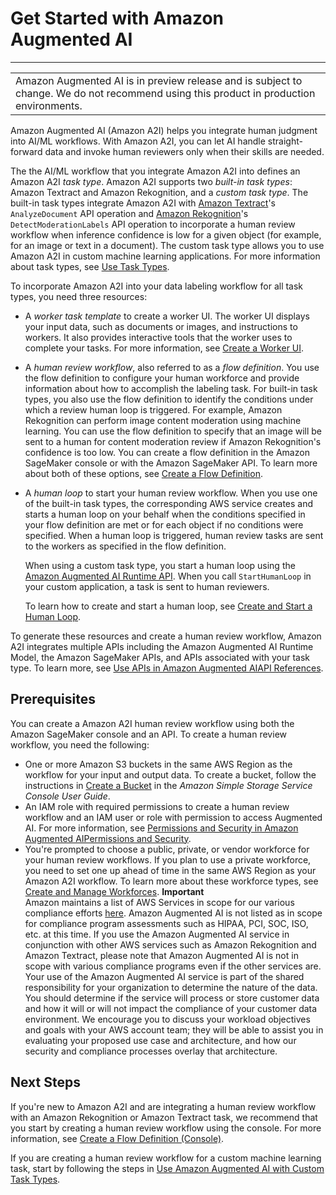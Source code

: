 # Get Started with Amazon Augmented AI<a name="a2i-getting-started"></a>


****  

|  | 
| --- |
|  Amazon Augmented AI is in preview release and is subject to change\. We do not recommend using this product in production environments\. | 

Amazon Augmented AI \(Amazon A2I\) helps you integrate human judgment into AI/ML workflows\. With Amazon A2I, you can let AI handle straight\-forward data and invoke human reviewers only when their skills are needed\. 

The the AI/ML workflow that you integrate Amazon A2I into defines an Amazon A2I *task type*\. Amazon A2I supports two *built\-in task types*: Amazon Textract and Amazon Rekognition, and a *custom task type*\. The built\-in task types integrate Amazon A2I with [Amazon Textract](https://docs.aws.amazon.com/textract/latest/dg/a2i-textract.html)'s `AnalyzeDocument` API operation and [Amazon Rekognition](https://docs.aws.amazon.com/rekognition/latest/dg/a2i-rekognition.html)'s `DetectModerationLabels` API operation to incorporate a human review workflow when inference confidence is low for a given object \(for example, for an image or text in a document\)\. The custom task type allows you to use Amazon A2I in custom machine learning applications\. For more information about task types, see [Use Task Types](a2i-task-types-general.md)\.

To incorporate Amazon A2I into your data labeling workflow for all task types, you need three resources: 
+ A *worker task template* to create a worker UI\. The worker UI displays your input data, such as documents or images, and instructions to workers\. It also provides interactive tools that the worker uses to complete your tasks\. For more information, see [Create a Worker UI](a2i-instructions-overview.md)\.
+ A *human review workflow*, also referred to as a *flow definition*\. You use the flow definition to configure your human workforce and provide information about how to accomplish the labeling task\. For built\-in task types, you also use the flow definition to identify the conditions under which a review human loop is triggered\. For example, Amazon Rekognition can perform image content moderation using machine learning\. You can use the flow definition to specify that an image will be sent to a human for content moderation review if Amazon Rekognition's confidence is too low\. You can create a flow definition in the Amazon SageMaker console or with the Amazon SageMaker API\. To learn more about both of these options, see [Create a Flow Definition](a2i-create-flow-definition.md)\.
+ A *human loop* to start your human review workflow\. When you use one of the built\-in task types, the corresponding AWS service creates and starts a human loop on your behalf when the conditions specified in your flow definition are met or for each object if no conditions were specified\. When a human loop is triggered, human review tasks are sent to the workers as specified in the flow definition\. 

  When using a custom task type, you start a human loop using the [Amazon Augmented AI Runtime API](https://docs.aws.amazon.com/augmented-ai/2019-11-07/APIReference/Welcome.html)\. When you call `StartHumanLoop` in your custom application, a task is sent to human reviewers\. 

  To learn how to create and start a human loop, see [Create and Start a Human Loop](a2i-start-human-loop.md)\.

To generate these resources and create a human review workflow, Amazon A2I integrates multiple APIs including the Amazon Augmented AI Runtime Model, the Amazon SageMaker APIs, and APIs associated with your task type\. To learn more, see [Use APIs in Amazon Augmented AIAPI References](a2i-api-references.md)\.

## Prerequisites<a name="a2i-getting-started-prerequisites"></a>

You can create a Amazon A2I human review workflow using both the Amazon SageMaker console and an API\. To create a human review workflow, you need the following: 
+ One or more Amazon S3 buckets in the same AWS Region as the workflow for your input and output data\. To create a bucket, follow the instructions in [ Create a Bucket](https://docs.aws.amazon.com/AmazonS3/latest/user-guide/create-bucket.html) in the *Amazon Simple Storage Service Console User Guide*\. 
+ An IAM role with required permissions to create a human review workflow and an IAM user or role with permission to access Augmented AI\. For more information, see [Permissions and Security in Amazon Augmented AIPermissions and Security](a2i-permissions-security.md)\.
+ You're prompted to choose a public, private, or vendor workforce for your human review workflows\. If you plan to use a private workforce, you need to set one up ahead of time in the same AWS Region as your Amazon A2I workflow\. To learn more about these workforce types, see [Create and Manage Workforces](sms-workforce-management.md)\.
**Important**  
Amazon maintains a list of AWS Services in scope for our various compliance efforts [here](https://aws.amazon.com/compliance/services-in-scope/)\. Amazon Augmented AI is not listed as in scope for compliance program assessments such as HIPAA, PCI, SOC, ISO, etc\. at this time\. If you use the Amazon Augmented AI service in conjunction with other AWS services such as Amazon Rekognition and Amazon Textract, please note that Amazon Augmented AI is not in scope with various compliance programs even if the other services are\. Your use of the Amazon Augmented AI service is part of the shared responsibility for your organization to determine the nature of the data\. You should determine if the service will process or store customer data and how it will or will not impact the compliance of your customer data environment\. We encourage you to discuss your workload objectives and goals with your AWS account team; they will be able to assist you in evaluating your proposed use case and architecture, and how our security and compliance processes overlay that architecture\.

## Next Steps<a name="next-steps-a2i"></a>

If you're new to Amazon A2I and are integrating a human review workflow with an Amazon Rekognition or Amazon Textract task, we recommend that you start by creating a human review workflow using the console\. For more information, see [Create a Flow Definition \(Console\)](a2i-create-flow-definition.md#create-human-review-console)\. 

If you are creating a human review workflow for a custom machine learning task, start by following the steps in [Use Amazon Augmented AI with Custom Task Types](a2i-task-types-custom.md)\. 